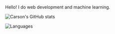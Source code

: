 Hello! I do web development and machine learning.

![Carson's GitHub stats](https://github-readme-stats.vercel.app/api?username=carsonburke&hide_border=true&theme=radical&count_private=true&show_icons=true&hide_rank=false)

![Languages](https://github-readme-stats.vercel.app/api/top-langs/?username=carsonburke&layout=compact&theme=dark&text_color=d6d6d6&line_height=22&hide_border=true&custom_title=MyFavouriteLanguages)

